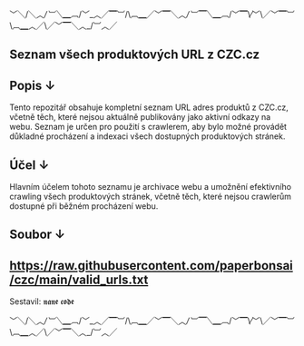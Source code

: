 ﹀╲/╲︿_/︺╲▁︹_/﹀\_︿╱▔︺\/\︹▁╱﹀▔╲︿_/︺▔╲▁︹_/﹀▔\⁄﹀\╱﹀▔︺\︹▁︿╱\╱﹀▔╲︿_/︺︿╱

Seznam všech produktových URL z CZC.cz
--------------------------------------

Popis ↓
-------
Tento repozitář obsahuje kompletní seznam URL adres produktů z CZC.cz, včetně těch, které nejsou aktuálně publikovány jako aktivní odkazy na webu. Seznam je určen pro použití s crawlerem, aby bylo možné provádět důkladné procházení a indexaci všech dostupných produktových stránek.

Účel ↓
-----
Hlavním účelem tohoto seznamu je archivace webu a umožnění efektivního crawling všech produktových stránek, včetně těch, které nejsou crawlerům dostupné při běžném procházení webu.

Soubor ↓
-----
https://raw.githubusercontent.com/paperbonsai/czc/main/valid_urls.txt
------------------
Sestavil: 𝖓𝖆𝖓𝖊 𝖈𝖔𝖉𝖊

﹀╲/╲︿_/︺╲▁︹_/﹀\_︿╱▔︺\/\︹▁╱﹀▔╲︿_/︺▔╲▁︹_/﹀▔\⁄﹀\╱﹀▔︺\︹▁︿╱\╱﹀▔╲︿_/︺︿╱

